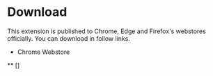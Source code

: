 # Download

This extension is published to Chrome, Edge and Firefox's webstores officially. You can download in follow links.

* Chrome Webstore

** []